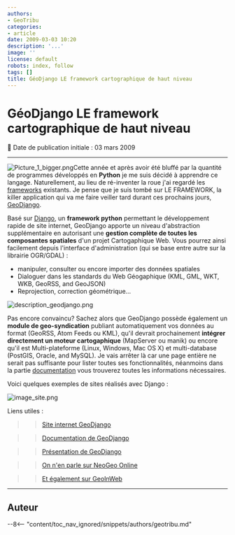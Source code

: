 ```yaml
---
authors:
- GeoTribu
categories:
- article
date: 2009-03-03 10:20
description: '...'
image: ''
license: default
robots: index, follow
tags: []
title: GéoDjango LE framework cartographique de haut niveau
---
```


# GéoDjango LE framework cartographique de haut niveau


:calendar: Date de publication initiale : 03 mars 2009


----

![Picture_1_bigger.png](/sites/default/files/Tuto/img/Blog/Django/Picture_1_bigger.png)Cette année et après avoir été bluffé par la quantité de programmes développés en **Python** je me suis décidé à apprendre ce langage. Naturellement, au lieu de ré-inventer la roue j'ai regardé les [frameworks](http://fr.wikipedia.org/wiki/Framework) existants. Je pense que je suis tombé sur LE FRAMEWORK, la killer application qui va me faire veiller tard durant ces prochains jours, [GeoDjango](http://geodjango.org/).



Basé sur [Django](http://www.django-fr.org/), un **framework python** permettant le développement rapide de site internet, GeoDjango apporte un niveau d'abstraction supplémentaire en autorisant une **gestion complète de toutes les composantes spatiales** d'un projet Cartogaphique Web. Vous pourrez ainsi facilement depuis l'interface d'administration (qui se base entre autre sur la librairie OGR/GDAL) :


* manipuler, consulter ou encore importer des données spatiales
* Dialoguer dans les standards du Web Géogaphique (KML, GML, WKT, WKB, GeoRSS, and GeoJSON)
* Reprojection, correction géométrique...


![description_geodjango.png](/sites/default/files/Tuto/img/Blog/Django/description_geodjango.png)


Pas encore convaincu? Sachez alors que GeoDjango possède également un **module de geo-syndication** publiant automatiquement vos données au format (GeoRSS, Atom Feeds ou KML), qu'il devrait prochainement **intégrer directement un moteur cartogaphique** (MapServer ou manik) ou encore qu'il est Multi-plateforme (Linux, Windows, Mac OS X) et multi-database (PostGIS, Oracle, and MySQL). Je vais arrêter là car une page entière ne serait pas suffisante pour lister toutes ses fonctionnalités, néanmoins dans la partie [documentation](http://geodjango.org/presentations/) vous trouverez toutes les informations nécessaires.


Voici quelques exemples de sites réalisés avec Django :


![image_site.png](/sites/default/files/Tuto/img/Blog/Django/image_site.png)


Liens utiles :


>> [Site internet GeoDjango](http://geodjango.org/)  

>>  [Documentation de GeoDjango](http://geodjango.org/docs/)  

>> [Présentation de GeoDjango](http://www.geowebguru.com/articles/99-overview-geodjango)  

>> [On n'en parle sur NeoGeo Online](http://www.neogeo-online.net/blog/archives/tag/geodjango/)  

>> [Et également sur GeoInWeb](http://www.geoinweb.com/2008/07/10/geodjangon-un-framework-web-gographique-session-de-la-confrence-where-20-2008-slection-n4/)




----

## Auteur

--8<-- "content/toc_nav_ignored/snippets/authors/geotribu.md"
